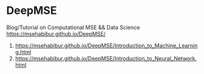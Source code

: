 # DeepMSE
Blog/Tutorial on Computational MSE &amp;&amp; Data Science 
https://msehabibur.github.io/DeepMSE/

1. https://msehabibur.github.io/DeepMSE/Introduction_to_Machine_Learning.html
2. https://msehabibur.github.io/DeepMSE/Introduction_to_Neural_Network.html

